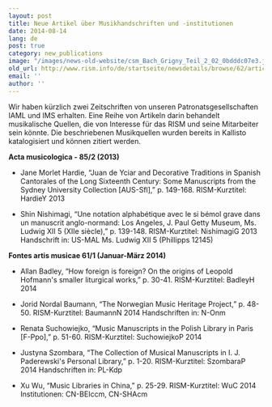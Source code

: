 ```yaml
---
layout: post
title: Neue Artikel über Musikhandschriften und -institutionen
date: 2014-08-14
lang: de
post: true
category: new_publications
image: "/images/news-old-website/csm_Bach_Grigny_Teil_2_02_0bdddc07e3.jpg"
old_url: http://www.rism.info/de/startseite/newsdetails/browse/62/article/64/recent-publications-about-music-manuscripts-and-music-institutions.html
email: ''
author: ''
---
```


Wir haben kürzlich zwei Zeitschriften von unseren Patronatsgesellschaften IAML und IMS erhalten. Eine Reihe von Artikeln darin behandelt musikalische Quellen, die von Interesse für das RISM und seine Mitarbeiter sein könnte. Die beschriebenen Musikquellen wurden bereits in Kallisto katalogisiert und können zitiert werden.

**Acta musicologica - 85/2 (2013)**

- Jane Morlet Hardie, “Juan de Yciar and Decorative Traditions in Spanish Cantorales of the Long Sixteenth Century: Some Manuscripts from the Sydney University Collection [AUS-Sfl],” p. 149-168.
RISM-Kurztitel: HardieY 2013

- Shin Nishimagi, “Une notation alphabétique avec le si bémol grave dans un manuscrit anglo-normand: Los Angeles, J. Paul Getty Museum, Ms. Ludwig XII 5 (XIIe siècle),” p. 139-148.
RISM-Kurztitel: NishimagiG 2013
Handschrift in: US-MAL Ms. Ludwig XII 5 (Phillipps 12145)

**Fontes artis musicae 61/1 (Januar-März 2014)**

- Allan Badley, “How foreign is foreign? On the origins of Leopold Hofmann's smaller liturgical works,” p. 30-41.
RISM-Kurztitel: BadleyH 2014

- Jorid Nordal Baumann, “The Norwegian Music Heritage Project,” p. 48-50.
RISM-Kurztitel: BaumannN 2014
Handschriften in: N-Onm

- Renata Suchowiejko, “Music Manuscripts in the Polish Library in Paris [F-Ppo],” p. 51-60.
RISM-Kurztitel: SuchowiejkoP 2014

- Justyna Szombara, “The Collection of Musical Manuscripts in I. J. Paderewski's Personal Library,” p. 1-20.
RISM-Kurztitel: SzombaraP 2014
Handschriften in: PL-Kdp

- Xu Wu, “Music Libraries in China,” p. 25-29.
RISM-Kurztitel: WuC 2014
Institutionen: CN-BEIccm, CN-SHAcm